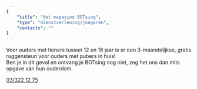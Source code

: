 ```yaml
---
{
	"title": "Het magazine BOTsing",
	"type": "dienstverlening/jongeren",
	"contacts": ""
}
---
```


Voor ouders met tieners tussen 12 en 16 jaar 
is er een 3-maandelijkse, gratis ruggensteun voor ouders met pubers in huis!  
Ben je in dit geval en ontvang je BOTsing nog niet, zeg het ons dan
mits opgave van hun ouderdom.

[03/322 12 75](tel:+3233221275)
